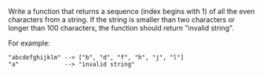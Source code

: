 Write a function that returns a sequence (index begins with 1) of all the even characters from a string. If the string is smaller than two characters or longer than 100 characters, the function should return "invalid string". 

For example:
`````
"abcdefghijklm" --> ["b", "d", "f", "h", "j", "l"]
"a"             --> "invalid string"
`````